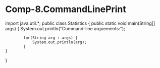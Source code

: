 # Comp-8.CommandLinePrint

import java.util.*;
public class Statistics {
    public static void main(String[] args) {
        System.out.println("Command-line arguements:");
        
        	for(String arg : args) {
        		System.out.println(arg);
        	}
    }
}
